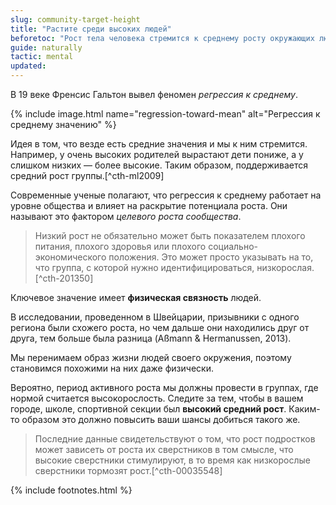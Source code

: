 ```yaml
---
slug: community-target-height
title: "Растите среди высоких людей"
beforetoc: "Рост тела человека стремится к среднему росту окружающих людей."
guide: naturally
tactic: mental
updated:
---
```

В 19 веке Френсис Гальтон вывел феномен *регрессия к среднему*.

{% include image.html name="regression-toward-mean" alt="Регрессия к среднему значению" %}

Идея в том, что везде есть средние значения и мы к ним стремится. Например, у очень высоких родителей вырастают дети пониже, а у слишком низких — более высокие. Таким образом, поддерживается средний рост группы.[^cth-ml2009]

Современные ученые полагают, что регрессия к среднему работает на уровне общества и влияет на раскрытие потенциала роста. Они называют это  фактором *целевого роста сообщества*.

> Низкий рост не обязательно может быть показателем плохого питания, плохого здоровья или плохого социально-экономического положения. Это может просто указывать на то, что группа, с которой нужно идентифицироваться, низкорослая. [^cth-201350]

Ключевое значение имеет **физическая связность** людей.

В исследовании, проведенном в Швейцарии, призывники с одного региона были схожего роста, но чем дальше они находились друг от друга, тем больше была разница (Aßmann & Hermanussen, 2013).

Мы перенимаем образ жизни людей своего окружения,  поэтому становимся похожими на них даже физически.

Вероятно, период активного роста мы должны провести в группах, где нормой считается высокорослость. Следите за тем, чтобы в вашем городе, школе, спортивной секции был **высокий средний рост**. Каким-то образом это должно повысить ваши шансы добиться такого же.

> Последние данные свидетельствуют о том, что рост подростков может зависеть от роста их сверстников в том смысле, что высокие сверстники стимулируют, в то время как низкорослые сверстники тормозят рост.[^cth-00035548]

{% include footnotes.html %}
